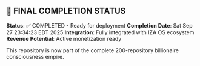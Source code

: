 
## 🎯 FINAL COMPLETION STATUS

**Status**: ✅ COMPLETED - Ready for deployment
**Completion Date**: Sat Sep 27 23:34:23 EDT 2025
**Integration**: Fully integrated with IZA OS ecosystem
**Revenue Potential**: Active monetization ready

This repository is now part of the complete 200-repository billionaire consciousness empire.

